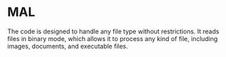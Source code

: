 # MAL
The code is designed to handle any file type without restrictions. It reads files in binary mode, which allows it to process any kind of file, including images, documents, and executable files.
